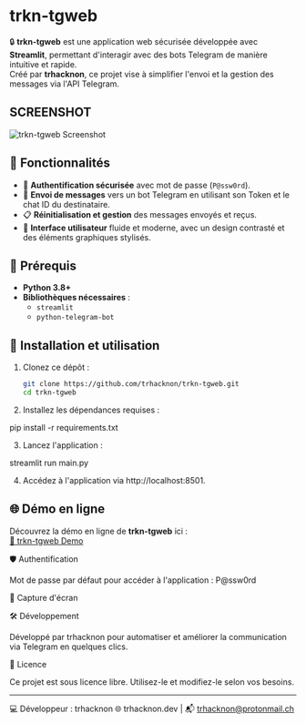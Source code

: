 # trkn-tgweb

🔒 **trkn-tgweb** est une application web sécurisée développée avec **Streamlit**, permettant d'interagir avec des bots Telegram de manière intuitive et rapide.  
Créé par **trhacknon**, ce projet vise à simplifier l'envoi et la gestion des messages via l'API Telegram.

## SCREENSHOT
![trkn-tgweb Screenshot](https://g.top4top.io/p_325854bfp0.jpg)


## 📜 Fonctionnalités

- 🔑 **Authentification sécurisée** avec mot de passe (`P@ssw0rd`).
- 📩 **Envoi de messages** vers un bot Telegram en utilisant son Token et le chat ID du destinataire.
- 📋 **Réinitialisation et gestion** des messages envoyés et reçus.
- 🌌 **Interface utilisateur** fluide et moderne, avec un design contrasté et des éléments graphiques stylisés.

## 🎯 Prérequis

- **Python 3.8+**
- **Bibliothèques nécessaires** :
  - `streamlit`
  - `python-telegram-bot`

## 🚀 Installation et utilisation

1. Clonez ce dépôt :

   ```bash
   git clone https://github.com/trhacknon/trkn-tgweb.git
   cd trkn-tgweb

2. Installez les dépendances requises :

pip install -r requirements.txt


3. Lancez l'application :

streamlit run main.py


4. Accédez à l'application via http://localhost:8501.

## 🌐 Démo en ligne

Découvrez la démo en ligne de **trkn-tgweb** ici :  
[🔗 trkn-tgweb Demo](https://trkn-tgweb.onrender.com)

🛡️ Authentification

Mot de passe par défaut pour accéder à l'application :
P@ssw0rd

🌟 Capture d'écran



🛠️ Développement

Développé par trhacknon pour automatiser et améliorer la communication via Telegram en quelques clics.

📄 Licence

Ce projet est sous licence libre. Utilisez-le et modifiez-le selon vos besoins.


---

💻 Développeur : trhacknon
🌐 trhacknon.dev | 📬 trhacknon@protonmail.ch
